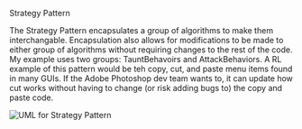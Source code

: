 Strategy Pattern

The Strategy Pattern encapsulates a group of algorithms to make them interchangable.  Encapsulation also allows for modifications to be made to either group of algorithms without requiring changes to the rest of the code.  My example uses two groups: TauntBehavoirs and AttackBehaviors.  A RL example of this pattern would be teh copy, cut, and paste menu items found in many GUIs.  If the Adobe Photoshop dev team wants to, it can update how cut works without having to change (or risk adding bugs to) the copy and paste code.

![UML for Strategy Pattern](https://user-images.githubusercontent.com/22779199/34685707-42afc408-f477-11e7-9c25-6df959995c58.png)
